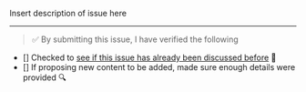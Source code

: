Insert description of issue here

---

<!-- Thank you for contributing to this repo, it is much appreciated! 😊 -->

<!-- Before raising an issue, make sure to verify the following. -->

> ✅️ By submitting this issue, I have verified the following

* [] Checked to [see if this issue has already been discussed before](https://github.com/lordsequoia/seqfx/issues) 🤔️
* [] If proposing new content to be added, made sure enough details were provided 🔍️
